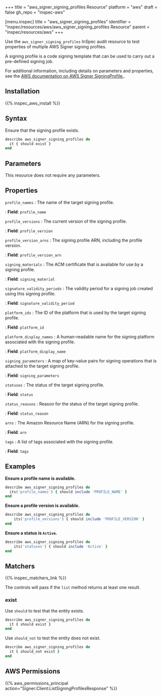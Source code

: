 +++
title = "aws_signer_signing_profiles Resource"
platform = "aws"
draft = false
gh_repo = "inspec-aws"

[menu.inspec]
title = "aws_signer_signing_profiles"
identifier = "inspec/resources/aws/aws_signer_signing_profiles Resource"
parent = "inspec/resources/aws"
+++

Use the `aws_signer_signing_profiles` InSpec audit resource to test properties of multiple AWS Signer signing profiles.

A signing profile is a code signing template that can be used to carry out a pre-defined signing job.

For additional information, including details on parameters and properties, see the [AWS documentation on AWS Signer SigningProfile.](https://docs.aws.amazon.com/AWSCloudFormation/latest/UserGuide/aws-resource-signer-signingprofile.html).

## Installation

{{% inspec_aws_install %}}

## Syntax

Ensure that the signing profile exists.

```ruby
describe aws_signer_signing_profiles do
  it { should exist }
end
```

## Parameters

This resource does not require any parameters.

## Properties

`profile_names`
: The name of the target signing profile.

: **Field**: `profile_name`

`profile_versions`
: The current version of the signing profile.

: **Field**: `profile_version`

`profile_version_arns`
: The signing profile ARN, including the profile version.

: **Field**: `profile_version_arn`

`signing_materials`
: The ACM certificate that is available for use by a signing profile.

: **Field**: `signing_material`

`signature_validity_periods`
: The validity period for a signing job created using this signing profile.

: **Field**: `signature_validity_period`

`platform_ids`
: The ID of the platform that is used by the target signing profile.

: **Field**: `platform_id`

`platform_display_names`
: A human-readable name for the signing platform associated with the signing profile.

: **Field**: `platform_display_name`

`signing_parameters`
: A map of key-value pairs for signing operations that is attached to the target signing profile.

: **Field**: `signing_parameters`

`statuses`
: The status of the target signing profile.

: **Field**: `status`

`status_reasons`
: Reason for the status of the target signing profile.

: **Field**: `status_reason`

`arns`
: The Amazon Resource Name (ARN) for the signing profile.

: **Field**: `arn`

`tags`
: A list of tags associated with the signing profile.

: **Field**: `tags`

## Examples

**Ensure a profile name is available.**

```ruby
describe aws_signer_signing_profiles do
  its('profile_names') { should include 'PROFILE_NAME' }
end
```

**Ensure a profile version is available.**

```ruby
describe aws_signer_signing_profiles do
    its('profile_versions') { should include 'PROFILE_VERSION' }
end
```

**Ensure a status is `Active`.**

```ruby
describe aws_signer_signing_profiles do
    its('statuses') { should include 'Active' }
end
```

## Matchers

{{% inspec_matchers_link %}}

The controls will pass if the `list` method returns at least one result.

### exist

Use `should` to test that the entity exists.

```ruby
describe aws_signer_signing_profiles do
  it { should exist }
end
```

Use `should_not` to test the entity does not exist.

```ruby
describe aws_signer_signing_profiles do
  it { should_not exist }
end
```

## AWS Permissions

{{% aws_permissions_principal action="Signer:Client:ListSigningProfilesResponse" %}}
